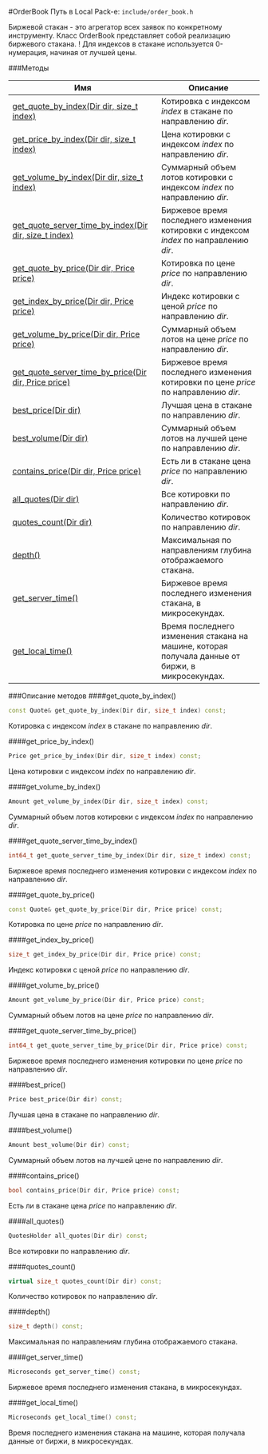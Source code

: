 #OrderBook
Путь в Local Pack-е: `include/order_book.h`

Биржевой стакан - это агрегатор всех заявок по конкретному инструменту.
Класс OrderBook представляет собой реализацию биржевого стакана.
! Для индексов в стакане используется 0-нумерация, начиная от лучшей цены.

###Методы

|Имя| Описание|
|------------------|--------------------|
|[get_quote_by_index(Dir dir, size_t index)](#get_quote_by_index)|Котировка с индексом *index* в стакане по направлению *dir*.|
|[get_price_by_index(Dir dir, size_t index)](#get_price_by_index)|Цена котировки с индексом *index* по направлению *dir*.|
|[get_volume_by_index(Dir dir, size_t index)](#get_volume_by_index)|Суммарный объем лотов котировки с индексом *index* по направлению *dir*.|
|[get_quote_server_time_by_index(Dir dir, size_t index)](#get_quote_server_time_by_index)|Биржевое время последнего изменения котировки с индексом *index* по направлению *dir*.|
|[get_quote_by_price(Dir dir, Price price)](#get_quote_by_price)|Котировка по цене *price* по направлению *dir*.|
|[get_index_by_price(Dir dir, Price price)](#get_index_by_price)|Индекс котировки с ценой *price* по направлению *dir*.|
|[get_volume_by_price(Dir dir, Price price)](#get_volume_by_price)|Суммарный объем лотов на цене *price* по направлению *dir*.|
|[get_quote_server_time_by_price(Dir dir, Price price)](#get_quote_server_time_by_price)|Биржевое время последнего изменения котировки по цене *price* по направлению *dir*.|
|[best_price(Dir dir)](#best_price)|Лучшая цена в стакане по направлению *dir*.|
|[best_volume(Dir dir)](#best_volume)|Суммарный объем лотов на лучшей цене по направлению *dir*.|
|[contains_price(Dir dir, Price price)](#contains_price)|Есть ли в стакане цена *price* по направлению *dir*.|
|[all_quotes(Dir dir)](#all_quotes)|Все котировки по направлению *dir*.|
|[quotes_count(Dir dir)](#quotes_count)|Количество котировок по направлению *dir*.|
|[depth()](#depth)|Максимальная по направлениям глубина отображаемого стакана.|
|[get_server_time()](#get_server_time)|Биржевое время последнего изменения стакана, в микросекундах.|
|[get_local_time()](#get_local_time)|Время последнего изменения стакана на машине, которая получала данные от биржи, в микросекундах.|

###Описание методов
<a name="get_quote_by_index"></a>
####get_quote_by_index()
```c++
const Quote& get_quote_by_index(Dir dir, size_t index) const;
```
Котировка с индексом *index* в стакане по направлению *dir*.

<a name="get_price_by_index"></a>
####get_price_by_index()
```c++
Price get_price_by_index(Dir dir, size_t index) const;
```
Цена котировки с индексом *index* по направлению *dir*.

<a name="get_volume_by_index"></a>
####get_volume_by_index()
```c++
Amount get_volume_by_index(Dir dir, size_t index) const;
```
Суммарный объем лотов котировки с индексом *index* по направлению *dir*.

<a name="get_quote_server_time_by_index"></a>
####get_quote_server_time_by_index()
```c++
int64_t get_quote_server_time_by_index(Dir dir, size_t index) const;
```
Биржевое время последнего изменения котировки с индексом *index* по направлению *dir*.

<a name="get_quote_by_price"></a>
####get_quote_by_price()
```c++
const Quote& get_quote_by_price(Dir dir, Price price) const;
```
Котировка по цене *price* по направлению *dir*.

<a name="get_index_by_price"></a>
####get_index_by_price()
```c++
size_t get_index_by_price(Dir dir, Price price) const;
```
Индекс котировки с ценой *price* по направлению *dir*.

<a name="get_volume_by_price"></a>
####get_volume_by_price()
```c++
Amount get_volume_by_price(Dir dir, Price price) const;
```
Суммарный объем лотов на цене *price* по направлению *dir*.

<a name="get_quote_server_time_by_price"></a>
####get_quote_server_time_by_price()
```c++
int64_t get_quote_server_time_by_price(Dir dir, Price price) const;
```
Биржевое время последнего изменения котировки по цене *price* по направлению *dir*.

<a name="best_price"></a>
####best_price()
```c++
Price best_price(Dir dir) const;
```
Лучшая цена в стакане по направлению *dir*.

<a name="best_volume"></a>
####best_volume()
```c++
Amount best_volume(Dir dir) const;
```
Суммарный объем лотов на лучшей цене по направлению *dir*.

<a name="contains_price"></a>
####contains_price()
```c++
bool contains_price(Dir dir, Price price) const;
```
Есть ли в стакане цена *price* по направлению *dir*.

<a name="all_quotes"></a>
####all_quotes()
```c++
QuotesHolder all_quotes(Dir dir) const;
```
Все котировки по направлению *dir*.

<a name="quotes_count"></a>
####quotes_count()
```c++
virtual size_t quotes_count(Dir dir) const;
```
Количество котировок по направлению *dir*.

<a name="depth"></a>
####depth()
```c++
size_t depth() const;
```
Максимальная по направлениям глубина отображаемого стакана.

<a name="get_server_time"></a>
####get_server_time()
```c++
Microseconds get_server_time() const;
```
Биржевое время последнего изменения стакана, в микросекундах.

<a name="get_local_time"></a>
####get_local_time()
```c++
Microseconds get_local_time() const;
```
Время последнего изменения стакана на машине, которая получала данные от биржи, в микросекундах.
